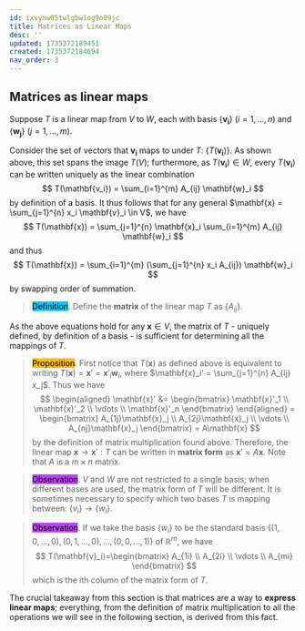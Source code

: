 ```yaml
---
id: ixvynw05twlgbw1og9o09jc
title: Matrices as Linear Maps
desc: ''
updated: 1735372189451
created: 1735372184694
nav_order: 3
---
```


## Matrices as linear maps

Suppose $T$ is a linear map from $V$ to $W$, each with basis $\{\mathbf{v_i}\}$ ($i = 1, ..., n$) and $\{\mathbf{w_j}\}$ ($j=1, ..., m$).

Consider the set of vectors that $\mathbf{v_i}$ maps to under $T$: $\{T(\mathbf{v_i})\}.$ As shown above, this set spans the image $T(V)$; furthermore, as $T(\mathbf{v_i}) \in W$, every $T(\mathbf{v_i})$ can be written uniquely as the linear combination
$$
T(\mathbf{v_i}) = \sum_{i=1}^{m} A_{ij} \mathbf{w}_i
$$
by definition of a basis. It thus follows that for any general $\mathbf{x} = \sum_{j=1}^{n} x_i \mathbf{v}_i \in V$, we have 
$$
T(\mathbf{x}) = \sum_{j=1}^{n} \mathbf{x}_i \sum_{i=1}^{m} A_{ij} \mathbf{w}_i
$$
and thus
$$
T(\mathbf{x}) = \sum_{i=1}^{m} (\sum_{j=1}^{n} x_i A_{ij}) \mathbf{w}_i
$$
by swapping order of summation.
> <span style="background-color: #03cafc; color: black;">Definition</span>. Define the **matrix** of the linear map $T$ as $\{A_{ij}\}$. 

As the above equations hold for any $\mathbf{x} \in V$, the matrix of $T$ - uniquely defined, by definition of a basis - is sufficient for determining all the mappings of $T$. 

> <span style="background-color: #ffb812; color: black;">Proposition</span>. First notice that $T(\mathbf{x})$ as defined above is equivalent to writing $T(\mathbf{x}) = \mathbf{x}' = \mathbf{x}'_i \mathbf{w}_i$, where $\mathbf{x}_i' = \sum_{j=1}^{n} A_{ij} x_j$. Thus we have
$$
\begin{aligned}
\mathbf{x}' &= \begin{bmatrix}
\mathbf{x}'_1 \\
\mathbf{x}'_2 \\
\vdots \\
\mathbf{x}'_n
\end{bmatrix}
\end{aligned} = \begin{bmatrix}
A_{1j}\mathbf{x}_j \\
A_{2j}\mathbf{x}_j \\
\vdots \\
A_{nj}\mathbf{x}_j
\end{bmatrix} = A\mathbf{x}
$$
> by the definition of matrix multiplication found above. Therefore, the linear map $\mathbf{x} \to \mathbf{x}': T$ can be written in **matrix form** as $\mathbf{x}' = A\mathbf{x}$. Note that $A$ is a $m \times n$ matrix.

> <span style="background-color: #bc42f5; color: black;">Observation</span>. $V$ and $W$ are not restricted to a single basis; when different bases are used, the matrix form of $T$ will be different. It is sometimes necessary to specify which two bases $T$ is mapping between: $\{v_i\} \to \{w_i\}$.

> <span style="background-color: #bc42f5; color: black;">Observation</span>. If we take the basis $\{w_i\}$ to be the standard basis $\{(1,0,...,0), (0,1,...,0), ..., (0,0,...,1)\}$ of $\mathbb{R}^m$, we have
$$
T(\mathbf{v}_i)=\begin{bmatrix}
A_{1i} \\
A_{2i} \\
\vdots \\
A_{mi}
\end{bmatrix}
$$
> which is the $i$th column of the matrix form of $T$. 

The crucial takeaway from this section is that matrices are a way to **express linear maps**; everything, from the definition of matrix multiplication to all the operations we will see in the following section, is derived from this fact.